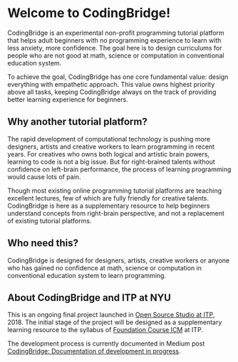 # Welcome to CodingBridge!

CodingBridge is an experimental non-profit programming tutorial platform that helps adult beginners with no programming experience to learn with less anxiety, more confidence. The goal here is to design curriculums for people who are not good at math, science or computation in conventional education system. 

To achieve the goal, CodingBridge has one core fundamental value: design everything with empathetic approach. This value owns highest priority above all tasks, keeping CodingBridge always on the track of providing better learning experience for beginners. 

## Why another tutorial platform?

The rapid development of computational technology is pushing more designers, artists and creative workers to learn programming in recent years. For creatives who owns both logical and artistic brain powers, learning to code is not a big issue. But for right-brained talents without confidence on left-brain performance, the process of learning programming would cause lots of pain. 

Though most existing online programming tutorial platforms are teaching excellent lectures, few of which are fully friendly for creative talents. CodingBridge is here as a supplementary resource to help beginners understand concepts from right-brain perspective, and not a replacement of existing tutorial platforms. 

## Who need this?

CodingBridge is designed for designers, artists, creative workers or anyone who has gained no confidence at math, science or computation in conventional education system to learn programming. 

## About CodingBridge and ITP at NYU

This is an ongoing final project launched in [Open Source Studio at ITP](https://github.com/Open-Source-Studio-at-ITP), 2018. The initial stage of the project will be designed as a supplementary learning resource to the syllabus of [Foundation Course ICM](https://github.com/ITPNYU/ICM-2018) at ITP. 

The development process is currently documented in Medium post [CodingBridge: Documentation of development in progress](https://medium.com/@vinceshao/codingbridge-documentation-of-development-in-progress-f67e25611399).
